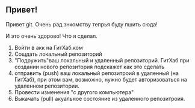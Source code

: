 ## Привет!
Привет git.
Очень рад знкомству тепрья  буду пшить сюда!

И это очень здорово!
Что я сделал.
 1. Войти в акк на ГитХаб.ком
 2. Сощдать локальный репозиторий
 3. "Подружить"ваш локальный и удаленный репозиторий. ГитХаб при создании нового репозитория подскажет как это сделать
 4. отправить (push) ваш локальный репозитроий в удаленный (на ГитХаб), при этом вам, возможно, нужно будет авторизоваться на удаленном репозитории.
 5. Провести изменения "с другого компьютера"
 6. Выкачать (pull) акуальное состояние из удаленного репозитроия.